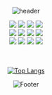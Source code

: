<section align='center'>
  
![header](https://capsule-render.vercel.app/api?type=waving&color=auto&height=300&section=header&text=HYELIN%20GITHUB!&fontSize=90&animation=fadeIn&fontAlignY=38&desc=I'M%20FRONTEND%20DEVELOPER!&descAlignY=51&descAlign=62)

<div align='center'>
<img src="https://img.shields.io/badge/JavaScript-F7DF1E?style=flat-square&logo=javascript&logoColor=white"/>
<img src="https://img.shields.io/badge/React-61DAFB?style=flat-square&logo=reactquery&logoColor=black"/>
<img src="https://img.shields.io/badge/TypeScript-3178C6?style=flat-square&logo=typeScript&logoColor=white"/>
<img src="https://img.shields.io/badge/Next.js-000000?style=flat-square&logo=next.js&logoColor=white"/>
<br />
<img src="https://img.shields.io/badge/React Query-FF4154?style=flat-square&logo=react&logoColor=white"/>
<img src="https://img.shields.io/badge/Recoil-3A75BD?style=flat-square&logo=recoil&logoColor=white"/>
<img src="https://img.shields.io/badge/Redux-764ABC?style=flat-square&logo=redux&logoColor=white"/>
<img src="https://img.shields.io/badge/Redux toolkit-999999?style=flat-square&logo=reduxSaga&logoColor=white"/>
<br />
<img src="https://img.shields.io/badge/SASS SCSS-CC6699?style=flat-square&logo=sass&logoColor=white"/>
<img src="https://img.shields.io/badge/MUI-007FFF?style=flat-square&logo=MUI&logoColor=white"/>
<img src="https://img.shields.io/badge/Styled Components-DB7093?style=flat-square&logo=styledComponents&logoColor=white"/>
<img src="https://img.shields.io/badge/Emotion-F43059?style=flat-square&logo=emotion&logoColor=white"/>


</div>



<br />
<br />

[![Top Langs](https://github-readme-stats.vercel.app/api/top-langs/?username=effypark&hide_progress=true)](https://github.com/effypark/github-readme-stats)



![Footer](https://capsule-render.vercel.app/api?type=waving&color=auto&height=200&section=footer)
</section>

